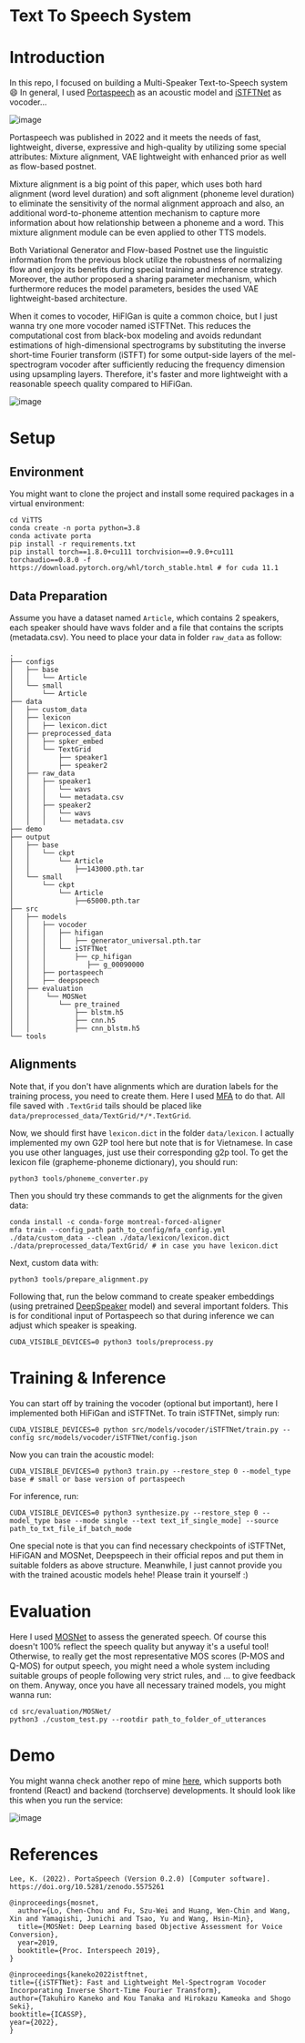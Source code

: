 Text To Speech System
=====

# Introduction

In this repo, I focused on building a Multi-Speaker Text-to-Speech system :smile: In general, I used [Portaspeech](https://arxiv.org/abs/2109.15166) as an acoustic model and [iSTFTNet](https://arxiv.org/pdf/2203.02395.pdf) as vocoder...

![image](https://user-images.githubusercontent.com/61444616/163743356-40d3f968-3795-4461-b6df-cd468931e2a8.png)

Portaspeech was published in 2022 and it meets the needs of fast, lightweight, diverse, expressive and high-quality by utilizing some special attributes: Mixture alignment, VAE lightweight with enhanced prior as well as flow-based postnet. 

Mixture alignment is a big point of this paper, which uses both hard alignment (word level duration) and soft alignment (phoneme level duration) to eliminate the sensitivity of the normal alignment approach and also, an additional word-to-phoneme attention mechanism to capture more information about how relationship between a phoneme and a word. This mixture alignment module can be even applied to other TTS models.

Both Variational Generator and Flow-based Postnet use the linguistic information from the previous block utilize the robustness of normalizing flow and enjoy its benefits during special training and inference strategy. Moreover, the author proposed a sharing parameter mechanism, which furthermore reduces the model parameters, besides the used VAE lightweight-based architecture.

When it comes to vocoder, HiFIGan is quite a common choice, but I just wanna try one more vocoder named iSTFTNet. This reduces the computational cost from black-box modeling and avoids redundant estimations of high-dimensional spectrograms by substituting the inverse short-time Fourier transform (iSTFT) for some output-side layers of the mel-spectrogram vocoder after sufficiently reducing the frequency dimension using upsampling layers. Therefore, it's faster and more lightweight with a reasonable speech quality compared to HiFiGan.

![image](https://github.com/manhph2211/ViTTS/assets/61444616/3e7c796f-4cea-4750-9f63-90a0e4b41f4a)

# Setup

## Environment

You might want to clone the project and install some required packages in a virtual environment:

```angular2html
cd ViTTS
conda create -n porta python=3.8
conda activate porta
pip install -r requirements.txt
pip install torch==1.8.0+cu111 torchvision==0.9.0+cu111 torchaudio==0.8.0 -f https://download.pytorch.org/whl/torch_stable.html # for cuda 11.1
```

## Data Preparation

Assume you have a dataset named `Article`, which contains 2 speakers, each speaker should have wavs folder and a file that contains the scripts (metadata.csv). You need to place your data in folder `raw_data` as follow:

```angular2html
.
├── configs
│   ├── base
│   │   └── Article
│   └── small
│       └── Article
├── data
│   ├── custom_data
│   ├── lexicon
│   │   ├── lexicon.dict
│   ├── preprocessed_data
│   │   ├── spker_embed
│   │   └── TextGrid
│   │       ├── speaker1
│   │       ├── speaker2
│   ├── raw_data
│   │   ├── speaker1
│   │   │   └── wavs
│   │   │   └── metadata.csv
│   │   ├── speaker2
│   │   │   └── wavs
│   │   │   └── metadata.csv
├── demo
├── output
│   ├── base
│   │   └── ckpt
│   │       └── Article
│   │           ├──143000.pth.tar
│   └── small
│       └── ckpt
│           └── Article
│               ├──65000.pth.tar
├── src
│   ├── models
│   │   ├── vocoder
│   │   │   ├── hifigan
│   │   │   │   ├── generator_universal.pth.tar
│   │   │   └── iSTFTNet
│   │   │       ├── cp_hifigan
│   │   │          ├── g_00090000
│   │   ├── portaspeech
│   │   ├── deepspeech
│   ├── evaluation
│   │    └── MOSNet
│   │       └── pre_trained
│   │           ├── blstm.h5
│   │           ├── cnn.h5
│   │           ├── cnn_blstm.h5
└── tools

```

## Alignments

Note that, if you don't have alignments which are duration labels for the training process, you need to create them. Here I used [MFA](https://mfa-models.readthedocs.io/en/latest/) to do that. All file saved with `.TextGrid` tails should be placed like `data/preprocessed_data/TextGrid/*/*.TextGrid`. 

Now, we should first have `lexicon.dict` in the folder `data/lexicon`. I actually implemented my own G2P tool here but note that is for Vietnamese. In case you use other languages, just use their corresponding g2p tool. To get the lexicon file (grapheme-phoneme dictionary), you should run:

```angular2html
python3 tools/phoneme_converter.py 
```

Then you should try these commands to get the alignments for the given data:

```angular2html
conda install -c conda-forge montreal-forced-aligner
mfa train --config_path path_to_config/mfa_config.yml ./data/custom_data --clean ./data/lexicon/lexicon.dict ./data/preprocessed_data/TextGrid/ # in case you have lexicon.dict
```

Next, custom data with: 

```angular2html
python3 tools/prepare_alignment.py
```

Following that, run the below command to create speaker embeddings (using pretrained [DeepSpeaker](https://github.com/philipperemy/deep-speaker) model) and several important folders. This is for conditional input of Portaspeech so that during inference we can adjust which speaker is speaking.

```angular2html
CUDA_VISIBLE_DEVICES=0 python3 tools/preprocess.py
``` 

# Training & Inference

You can start off by training the vocoder (optional but important), here I implemented both HiFiGan and iSTFTNet. To train iSTFTNet, simply run:

```angular2html
CUDA_VISIBLE_DEVICES=0 python src/models/vocoder/iSTFTNet/train.py --config src/models/vocoder/iSTFTNet/config.json
```

Now you can train the acoustic model:

```angular2html
CUDA_VISIBLE_DEVICES=0 python3 train.py --restore_step 0 --model_type base # small or base version of portaspeech
``` 

For inference, run: 

```angular2html
CUDA_VISIBLE_DEVICES=0 python3 synthesize.py --restore_step 0 --model_type base --mode single --text text_if_single_mode] --source path_to_txt_file_if_batch_mode
```

One special note is that you can find necessary checkpoints of iSTFTNet, HiFiGAN and MOSNet, Deepspeech in their official repos and put them in suitable folders as above structure. Meanwhile, I just cannot provide you with the trained acoustic models hehe! Please train it yourself :) 

# Evaluation

Here I used [MOSNet](https://github.com/lochenchou/MOSNet) to assess the generated speech. Of course this doesn't 100% reflect the speech quality but anyway it's a useful tool! Otherwise, to really get the most representative MOS scores (P-MOS and Q-MOS) for output speech, you might need a whole system including suitable groups of people following very strict rules, and ... to give feedback on them. Anyway, once you have all necessary trained models, you might wanna run:

```angular2html
cd src/evaluation/MOSNet/
python3 ./custom_test.py --rootdir path_to_folder_of_utterances
```

# Demo

You might wanna check another repo of mine [here](https://github.com/manhph2211/ml-deployment), which supports both frontend (React) and backend (torchserve) developments. It should look like this when you run the service:

![image](https://github.com/manhph2211/ViTTS/assets/61444616/25c52349-54e6-4224-a558-ff18eeb927c2)

# References

```angular2html
Lee, K. (2022). PortaSpeech (Version 0.2.0) [Computer software]. https://doi.org/10.5281/zenodo.5575261
```

```angular2html
@inproceedings{mosnet,
  author={Lo, Chen-Chou and Fu, Szu-Wei and Huang, Wen-Chin and Wang, Xin and Yamagishi, Junichi and Tsao, Yu and Wang, Hsin-Min},
  title={MOSNet: Deep Learning based Objective Assessment for Voice Conversion},
  year=2019,
  booktitle={Proc. Interspeech 2019},
}
```

```angular2html
@inproceedings{kaneko2022istftnet,
title={{iSTFTNet}: Fast and Lightweight Mel-Spectrogram Vocoder Incorporating Inverse Short-Time Fourier Transform},
author={Takuhiro Kaneko and Kou Tanaka and Hirokazu Kameoka and Shogo Seki},
booktitle={ICASSP},
year={2022},
}
```

